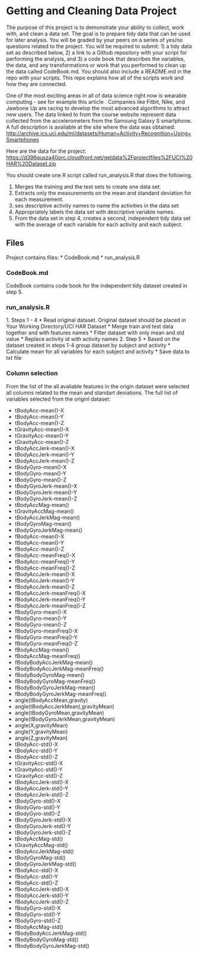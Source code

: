 <h1> Getting and Cleaning Data Project </h1>

The purpose of this project is to demonstrate your ability to collect, work with, and clean a data set. The goal is to prepare tidy data that can be used for later analysis. You will be graded by your peers on a series of yes/no questions related to the project. You will be required to submit: 1) a tidy data set as described below, 2) a link to a Github repository with your script for performing the analysis, and 3) a code book that describes the variables, the data, and any transformations or work that you performed to clean up the data called CodeBook.md. You should also include a README.md in the repo with your scripts. This repo explains how all of the scripts work and how they are connected.  

One of the most exciting areas in all of data science right now is wearable computing - see for example this article . Companies like Fitbit, Nike, and Jawbone Up are racing to develop the most advanced algorithms to attract new users. The data linked to from the course website represent data collected from the accelerometers from the Samsung Galaxy S smartphone. A full description is available at the site where the data was obtained: 
http://archive.ics.uci.edu/ml/datasets/Human+Activity+Recognition+Using+Smartphones 

Here are the data for the project: 
https://d396qusza40orc.cloudfront.net/getdata%2Fprojectfiles%2FUCI%20HAR%20Dataset.zip 

You should create one R script called run_analysis.R that does the following. 
1. Merges the training and the test sets to create one data set.
2. Extracts only the measurements on the mean and standard deviation for each measurement. 
3. ses descriptive activity names to name the activities in the data set
4. Appropriately labels the data set with descriptive variable names. 
5. From the data set in step 4, creates a second, independent tidy data set with the average of each variable for each activity and each subject.

<h2>Files </h2>
Project contains files:
* CodeBook.md
* run_analysis.R

<h3> CodeBook.md </h3>
CodeBook contains code book for the independent tidy dataset created in step 5.

<h3> run_analysis.R </h3>
1. Steps 1 - 4
    * Read original dataset. Original dataset should be placed in Your Working Directory/UCI HAR Dataset
    * Merge train and test data together and with features names
    * Filter dataset with only mean and std value
    * Replace activity id with activity names
2. Step 5
    * Based on the dataset created in steps 1-4 group dataset by subject and activity
    * Calculate mean for all variables for each subject and activity
    * Save data to txt file

<h3> Column selection </h3>

From the list of the all avaliable features in the origin dataset were selected all columns related to the mean and standart deviations. 
The full list of variables selected from the originl dataset:

* tBodyAcc-mean()-X                    
* tBodyAcc-mean()-Y                
* tBodyAcc-mean()-Z                   
* tGravityAcc-mean()-X                
* tGravityAcc-mean()-Y              
* tGravityAcc-mean()-Z               
* tBodyAccJerk-mean()-X
* tBodyAccJerk-mean()-Y          
* tBodyAccJerk-mean()-Z       
* tBodyGyro-mean()-X                  
* tBodyGyro-mean()-Y                 
* tBodyGyro-mean()-Z                
* tBodyGyroJerk-mean()-X  
* tBodyGyroJerk-mean()-Y 
* tBodyGyroJerk-mean()-Z 
* tBodyAccMag-mean()     
* tGravityAccMag-mean()  
* tBodyAccJerkMag-mean() 
* tBodyGyroMag-mean()    
* tBodyGyroJerkMag-mean()
* fBodyAcc-mean()-X                  
* fBodyAcc-mean()-Y                  
* fBodyAcc-mean()-Z                   
* fBodyAcc-meanFreq()-X              
* fBodyAcc-meanFreq()-Y              
* fBodyAcc-meanFreq()-Z              
* fBodyAccJerk-mean()-X              
* fBodyAccJerk-mean()-Y              
* fBodyAccJerk-mean()-Z               
* fBodyAccJerk-meanFreq()-X            
* fBodyAccJerk-meanFreq()-Y           
* fBodyAccJerk-meanFreq()-Z           
* fBodyGyro-mean()-X                 
* fBodyGyro-mean()-Y                  
* fBodyGyro-mean()-Z                 
* fBodyGyro-meanFreq()-X              
* fBodyGyro-meanFreq()-Y              
* fBodyGyro-meanFreq()-Z             
* fBodyAccMag-mean()                 
* fBodyAccMag-meanFreq()              
* fBodyBodyAccJerkMag-mean()         
* fBodyBodyAccJerkMag-meanFreq()       
* fBodyBodyGyroMag-mean()             
* fBodyBodyGyroMag-meanFreq()         
* fBodyBodyGyroJerkMag-mean()        
* fBodyBodyGyroJerkMag-meanFreq()     
* angle(tBodyAccMean,gravity)         
* angle(tBodyAccJerkMean),gravityMean) 
* angle(tBodyGyroMean,gravityMean)    
* angle(tBodyGyroJerkMean,gravityMean)
* angle(X,gravityMean)                
* angle(Y,gravityMean)                
* angle(Z,gravityMean)                
* tBodyAcc-std()-X                    
* tBodyAcc-std()-Y                   
* tBodyAcc-std()-Z                    
* tGravityAcc-std()-X                
* tGravityAcc-std()-Y                 
* tGravityAcc-std()-Z                 
* tBodyAccJerk-std()-X                
* tBodyAccJerk-std()-Y                
* tBodyAccJerk-std()-Z                
* tBodyGyro-std()-X                   
* tBodyGyro-std()-Y                   
* tBodyGyro-std()-Z                   
* tBodyGyroJerk-std()-X               
* tBodyGyroJerk-std()-Y               
* tBodyGyroJerk-std()-Z               
* tBodyAccMag-std()                   
* tGravityAccMag-std()                
* tBodyAccJerkMag-std()               
* tBodyGyroMag-std()                        
* tBodyGyroJerkMag-std()              
* fBodyAcc-std()-X                    
* fBodyAcc-std()-Y                    
* fBodyAcc-std()-Z                    
* fBodyAccJerk-std()-X                
* fBodyAccJerk-std()-Y                
* fBodyAccJerk-std()-Z                
* fBodyGyro-std()-X                   
* fBodyGyro-std()-Y                   
* fBodyGyro-std()-Z                   
* fBodyAccMag-std()                   
* fBodyBodyAccJerkMag-std()            
* fBodyBodyGyroMag-std()              
* fBodyBodyGyroJerkMag-std() 
